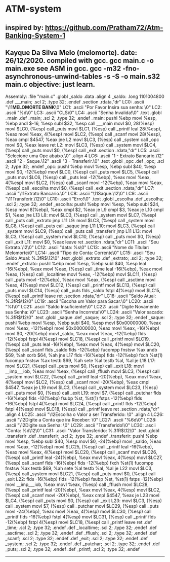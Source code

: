 # ATM-system

inspired by: https://github.com/Pratham72/Atm-Banking-System-1
---------------------------------------------------------------------------------------------
Kayque Da Silva Melo (melomorte).
date: 26/12/2020.
compiled with gcc. gcc main.c -o main.exe
see ASM in gcc. gcc -m32 -fno-asynchronous-unwind-tables -s -S -o main.s32 main.c
objective: just learn.
---------------------------------------------------------------------------------------------
Assembly: 
	.file	"main.c"
.globl _saldo
	.data
	.align 4
_saldo:
	.long	1101004800
	.def	___main;	.scl	2;	.type	32;	.endef
	.section .rdata,"dr"
LC0:
	.ascii "\11******MELOMORTE BANK******\0"
LC1:
	.ascii "Por Favor Insira sua senha: \0"
LC2:
	.ascii "%d\0"
LC3:
	.ascii "CLS\0"
LC4:
	.ascii "Senha Invalida!\0"
	.text
.globl _main
	.def	_main;	.scl	2;	.type	32;	.endef
_main:
	pushl	%ebp
	movl	%esp, %ebp
	andl	$-16, %esp
	subl	$32, %esp
	call	___main
	movl	$0, 28(%esp)
	movl	$LC0, (%esp)
	call	_puts
	movl	$LC1, (%esp)
	call	_printf
	leal	28(%esp), %eax
	movl	%eax, 4(%esp)
	movl	$LC2, (%esp)
	call	_scanf
	movl	28(%esp), %eax
	cmpl	$4547, %eax
	jne	L2
	movl	$LC3, (%esp)
	call	_system
	call	_opc
	movl	$0, %eax
	leave
	ret
L2:
	movl	$LC3, (%esp)
	call	_system
	movl	$LC4, (%esp)
	call	_puts
	movl	$0, (%esp)
	call	_exit
	.section .rdata,"dr"
LC5:
	.ascii "Selecione uma Opc abaixo.\0"
	.align 4
LC6:
	.ascii "1 - Extrato Bancario.\12"
	.ascii "2 - Saque.\12"
	.ascii "3 - Transferir.\0"
	.text
.globl _opc
	.def	_opc;	.scl	2;	.type	32;	.endef
_opc:
	pushl	%ebp
	movl	%esp, %ebp
	subl	$40, %esp
	movl	$0, -12(%ebp)
	movl	$LC0, (%esp)
	call	_puts
	movl	$LC5, (%esp)
	call	_puts
	movl	$LC6, (%esp)
	call	_puts
	leal	-12(%ebp), %eax
	movl	%eax, 4(%esp)
	movl	$LC2, (%esp)
	call	_scanf
	movl	-12(%ebp), %eax
	movl	%eax, (%esp)
	call	_escolha
	movl	$0, (%esp)
	call	_exit
	.section .rdata,"dr"
LC7:
	.ascii "\11Extrato Bancario.\0"
LC8:
	.ascii "\11Saque.\12\0"
LC9:
	.ascii "\11Transferir.\12\0"
LC10:
	.ascii "Erro!\0"
	.text
.globl _escolha
	.def	_escolha;	.scl	2;	.type	32;	.endef
_escolha:
	pushl	%ebp
	movl	%esp, %ebp
	subl	$24, %esp
	movl	8(%ebp), %eax
	cmpl	$2, %eax
	je	L9
	cmpl	$3, %eax
	je	L10
	cmpl	$1, %eax
	jne	L13
L8:
	movl	$LC3, (%esp)
	call	_system
	movl	$LC7, (%esp)
	call	_puts
	call	_extrato
	jmp	L11
L9:
	movl	$LC3, (%esp)
	call	_system
	movl	$LC8, (%esp)
	call	_puts
	call	_saque
	jmp	L11
L10:
	movl	$LC3, (%esp)
	call	_system
	movl	$LC9, (%esp)
	call	_puts
	call	_transferir
	jmp	L11
L13:
	movl	$LC3, (%esp)
	call	_system
	movl	$LC10, (%esp)
	call	_puts
	movl	$0, (%esp)
	call	_exit
L11:
	movl	$0, %eax
	leave
	ret
	.section .rdata,"dr"
LC11:
	.ascii "Seu Extrato.\12\0"
LC12:
	.ascii "data: %s\0"
LC13:
	.ascii "Nome do Titular: Melomorte\0"
LC14:
	.ascii "Tipo de Conta: Corrente\0"
LC15:
	.ascii "Seu Saldo Atual: %.3fR$\12\0"
	.text
.globl _extrato
	.def	_extrato;	.scl	2;	.type	32;	.endef
_extrato:
	pushl	%ebp
	movl	%esp, %ebp
	subl	$40, %esp
	leal	-16(%ebp), %eax
	movl	%eax, (%esp)
	call	_time
	leal	-16(%ebp), %eax
	movl	%eax, (%esp)
	call	_localtime
	movl	%eax, -12(%ebp)
	movl	$LC11, (%esp)
	call	_puts
	movl	-12(%ebp), %eax
	movl	%eax, (%esp)
	call	_asctime
	movl	%eax, 4(%esp)
	movl	$LC12, (%esp)
	call	_printf
	movl	$LC13, (%esp)
	call	_puts
	movl	$LC14, (%esp)
	call	_puts
	flds	_saldo
	fstpl	4(%esp)
	movl	$LC15, (%esp)
	call	_printf
	leave
	ret
	.section .rdata,"dr"
LC18:
	.ascii "Saldo Atual: %.3fR$\12\0"
LC19:
	.ascii "Escoha um Valor para Sacar.\0"
LC20:
	.ascii "%f\0"
LC21:
	.ascii "Saldo Insuficiente!\0"
LC22:
	.ascii "Digite Novamente sua Senha: \0"
LC23:
	.ascii "Senha Incorreta!\0"
LC24:
	.ascii "Valor sacado: %.3fR$\12\0"
	.text
.globl _saque
	.def	_saque;	.scl	2;	.type	32;	.endef
_saque:
	pushl	%ebp
	movl	%esp, %ebp
	subl	$40, %esp
	movl	$0x00000000, %eax
	movl	%eax, -12(%ebp)
	movl	$0x00000000, %eax
	movl	%eax, -16(%ebp)
	movl	$0, -20(%ebp)
	movl	_saldo, %eax
	movl	%eax, -12(%ebp)
	flds	-12(%ebp)
	fstpl	4(%esp)
	movl	$LC18, (%esp)
	call	_printf
	movl	$LC19, (%esp)
	call	_puts
	leal	-16(%ebp), %eax
	movl	%eax, 4(%esp)
	movl	$LC20, (%esp)
	call	_scanf
	flds	_saldo
	flds	-12(%ebp)
	fucompp
	fnstsw	%ax
	andb	$69, %ah
	xorb	$64, %ah
	jne	L17
	flds	-16(%ebp)
	flds	-12(%ebp)
	fxch	%st(1)
	fucompp
	fnstsw	%ax
	testb	$69, %ah
	sete	%al
	testb	%al, %al
	je	L18
L17:
	movl	$LC21, (%esp)
	call	_puts
	movl	$0, (%esp)
	call	_exit
L18:
	movl	__imp___iob, %eax
	movl	%eax, (%esp)
	call	_fflush
	movl	$LC3, (%esp)
	call	_system
	movl	$LC22, (%esp)
	call	_printf
	leal	-20(%ebp), %eax
	movl	%eax, 4(%esp)
	movl	$LC2, (%esp)
	call	_scanf
	movl	-20(%ebp), %eax
	cmpl	$4547, %eax
	je	L19
	movl	$LC3, (%esp)
	call	_system
	movl	$LC23, (%esp)
	call	_puts
	movl	$0, (%esp)
	call	_exit
L19:
	movl	$7, (%esp)
	call	_putchar
	flds	-16(%ebp)
	flds	-12(%ebp)
	fsubp	%st, %st(1)
	fstps	-12(%ebp)
	flds	-16(%ebp)
	fstpl	4(%esp)
	movl	$LC24, (%esp)
	call	_printf
	flds	-12(%ebp)
	fstpl	4(%esp)
	movl	$LC18, (%esp)
	call	_printf
	leave
	ret
	.section .rdata,"dr"
	.align 4
LC25:
	.ascii "\12Escolha o Valor a ser Transferido: \0"
	.align 4
LC26:
	.ascii "\12Digite a Conta que ira Receber: \0"
LC27:
	.ascii "%6d\0"
LC28:
	.ascii "\12Digite sua Senha: \0"
LC29:
	.ascii "Transferido!\0"
LC30:
	.ascii "Conta: %d\12\0"
LC31:
	.ascii "Valor Transferido: %.3fR$\12\0"
	.text
.globl _transferir
	.def	_transferir;	.scl	2;	.type	32;	.endef
_transferir:
	pushl	%ebp
	movl	%esp, %ebp
	subl	$40, %esp
	movl	$0, -24(%ebp)
	movl	_saldo, %eax
	movl	%eax, -12(%ebp)
	movl	$LC25, (%esp)
	call	_printf
	leal	-16(%ebp), %eax
	movl	%eax, 4(%esp)
	movl	$LC20, (%esp)
	call	_scanf
	movl	$LC26, (%esp)
	call	_printf
	leal	-24(%ebp), %eax
	movl	%eax, 4(%esp)
	movl	$LC27, (%esp)
	call	_scanf
	flds	-16(%ebp)
	flds	-12(%ebp)
	fxch	%st(1)
	fucompp
	fnstsw	%ax
	testb	$69, %ah
	sete	%al
	testb	%al, %al
	je	L22
	movl	$LC3, (%esp)
	call	_system
	movl	$LC21, (%esp)
	call	_puts
	movl	$0, (%esp)
	call	_exit
L22:
	flds	-16(%ebp)
	flds	-12(%ebp)
	fsubp	%st, %st(1)
	fstps	-12(%ebp)
	movl	__imp___iob, %eax
	movl	%eax, (%esp)
	call	_fflush
	movl	$LC28, (%esp)
	call	_printf
	leal	-20(%ebp), %eax
	movl	%eax, 4(%esp)
	movl	$LC2, (%esp)
	call	_scanf
	movl	-20(%ebp), %eax
	cmpl	$4547, %eax
	je	L23
	movl	$LC4, (%esp)
	call	_puts
	movl	$0, (%esp)
	call	_exit
L23:
	movl	$LC3, (%esp)
	call	_system
	movl	$7, (%esp)
	call	_putchar
	movl	$LC29, (%esp)
	call	_puts
	movl	-24(%ebp), %eax
	movl	%eax, 4(%esp)
	movl	$LC30, (%esp)
	call	_printf
	flds	-16(%ebp)
	fstpl	4(%esp)
	movl	$LC31, (%esp)
	call	_printf
	flds	-12(%ebp)
	fstpl	4(%esp)
	movl	$LC18, (%esp)
	call	_printf
	leave
	ret
	.def	_time;	.scl	2;	.type	32;	.endef
	.def	_localtime;	.scl	2;	.type	32;	.endef
	.def	_asctime;	.scl	2;	.type	32;	.endef
	.def	_fflush;	.scl	2;	.type	32;	.endef
	.def	_scanf;	.scl	2;	.type	32;	.endef
	.def	_exit;	.scl	2;	.type	32;	.endef
	.def	_system;	.scl	2;	.type	32;	.endef
	.def	_putchar;	.scl	2;	.type	32;	.endef
	.def	_puts;	.scl	2;	.type	32;	.endef
	.def	_printf;	.scl	2;	.type	32;	.endef

---------------------------------------------------------------------------------------------
